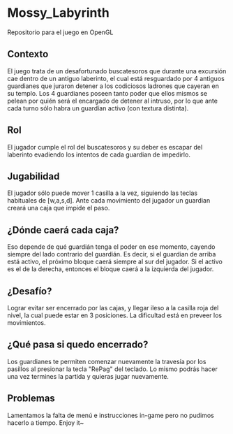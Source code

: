 # Mossy_Labyrinth
Repositorio para el juego en OpenGL

## Contexto
El juego trata de un desafortunado buscatesoros que durante una excursión cae dentro de un antiguo laberinto, el cual está resguardado por 4 antiguos guardianes que juraron detener a los codiciosos ladrones que cayeran en su templo.
Los 4 guardianes poseen tanto poder que ellos mismos se pelean por quién será el encargado de detener al intruso, por lo que ante cada turno sólo habra un guardían activo (con textura distinta).

## Rol
El jugador cumple el rol del buscatesoros y su deber es escapar del laberinto evadiendo los intentos de cada guardian de impedirlo.

## Jugabilidad
El jugador sólo puede mover 1 casilla a la vez, siguiendo las teclas habituales de [w,a,s,d]. Ante cada movimiento del jugador un guardian creará una caja que impide el paso. 
## ¿Dónde caerá cada caja? 
Eso depende de qué guardián tenga el poder en ese momento, cayendo siempre del lado contrario del guardián.
Es decir, si el guardian de arriba está activo, el próximo bloque caerá siempre al sur del jugador. Si el activo es el de la derecha, entonces el bloque caerá a la izquierda del jugador.

## ¿Desafío? 
Lograr evitar ser encerrado por las cajas, y llegar ileso a la casilla roja del nivel, la cual puede estar en 3 posiciones. La dificultad está en preveer los movimientos.

## ¿Qué pasa si quedo encerrado?
Los guardianes te permiten comenzar nuevamente la travesía por los pasillos al presionar la tecla "RePag" del teclado. Lo mismo podrás hacer una vez termines la partida y quieras jugar nuevamente.

## Problemas
Lamentamos la falta de menú e instrucciones in-game pero no pudimos hacerlo a tiempo. Enjoy it~



